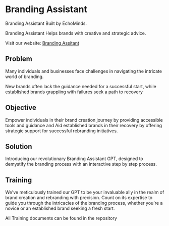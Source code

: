 # Branding Assistant

Branding Assistant Built by EchoMinds.

Branding Assistant Helps brands with creative and strategic advice.

Visit our website: [Branding Assitant](https://chat.openai.com/g/g-PtX1gUX7I-branding-assistant)

## Problem

Many individuals and businesses face challenges in navigating the intricate world of branding.

New brands often lack the guidance needed for a successful start, while established brands grappling with failures seek a path to recovery

## Objective

Empower individuals in their brand creation journey by providing accessible tools and guidance and Aid established brands in their recovery by offering strategic support for successful rebranding initiatives.

## Solution

Introducing our revolutionary Branding Assistant GPT, designed to demystify the branding process with an interactive step by step process.

## Training

We've meticulously trained our GPT to be your invaluable ally in the realm of brand creation and rebranding with precision. Count on its expertise to guide you through the intricacies of the branding process, whether you're a novice or an established brand seeking a fresh start.

All Training documents can be found in the repository
